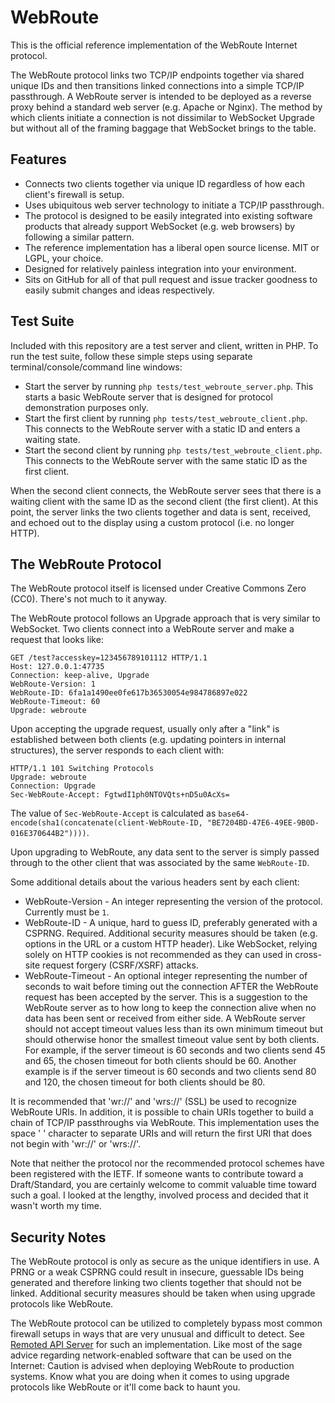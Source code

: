 WebRoute
========

This is the official reference implementation of the WebRoute Internet protocol.

The WebRoute protocol links two TCP/IP endpoints together via shared unique IDs and then transitions linked connections into a simple TCP/IP passthrough.  A WebRoute server is intended to be deployed as a reverse proxy behind a standard web server (e.g. Apache or Nginx).  The method by which clients initiate a connection is not dissimilar to WebSocket Upgrade but without all of the framing baggage that WebSocket brings to the table.

Features
--------

* Connects two clients together via unique ID regardless of how each client's firewall is setup.
* Uses ubiquitous web server technology to initiate a TCP/IP passthrough.
* The protocol is designed to be easily integrated into existing software products that already support WebSocket (e.g. web browsers) by following a similar pattern.
* The reference implementation has a liberal open source license.  MIT or LGPL, your choice.
* Designed for relatively painless integration into your environment.
* Sits on GitHub for all of that pull request and issue tracker goodness to easily submit changes and ideas respectively.

Test Suite
----------

Included with this repository are a test server and client, written in PHP.  To run the test suite, follow these simple steps using separate terminal/console/command line windows:

* Start the server by running `php tests/test_webroute_server.php`.  This starts a basic WebRoute server that is designed for protocol demonstration purposes only.
* Start the first client by running `php tests/test_webroute_client.php`.  This connects to the WebRoute server with a static ID and enters a waiting state.
* Start the second client by running `php tests/test_webroute_client.php`.  This connects to the WebRoute server with the same static ID as the first client.

When the second client connects, the WebRoute server sees that there is a waiting client with the same ID as the second client (the first client).  At this point, the server links the two clients together and data is sent, received, and echoed out to the display using a custom protocol (i.e. no longer HTTP).

The WebRoute Protocol
---------------------

The WebRoute protocol itself is licensed under Creative Commons Zero (CC0).  There's not much to it anyway.

The WebRoute protocol follows an Upgrade approach that is very similar to WebSocket.  Two clients connect into a WebRoute server and make a request that looks like:

```
GET /test?accesskey=123456789101112 HTTP/1.1
Host: 127.0.0.1:47735
Connection: keep-alive, Upgrade
WebRoute-Version: 1
WebRoute-ID: 6fa1a1490ee0fe617b36530054e984786897e022
WebRoute-Timeout: 60
Upgrade: webroute

```

Upon accepting the upgrade request, usually only after a "link" is established between both clients (e.g. updating pointers in internal structures), the server responds to each client with:

```
HTTP/1.1 101 Switching Protocols
Upgrade: webroute
Connection: Upgrade
Sec-WebRoute-Accept: FgtwdI1ph0NTOVQts+nD5u0AcXs=

```

The value of `Sec-WebRoute-Accept` is calculated as `base64-encode(sha1(concatenate(client-WebRoute-ID, "BE7204BD-47E6-49EE-9B0D-016E370644B2"))))`.

Upon upgrading to WebRoute, any data sent to the server is simply passed through to the other client that was associated by the same `WebRoute-ID`.

Some additional details about the various headers sent by each client:

* WebRoute-Version - An integer representing the version of the protocol.  Currently must be `1`.
* WebRoute-ID - A unique, hard to guess ID, preferably generated with a CSPRNG.  Required.  Additional security measures should be taken (e.g. options in the URL or a custom HTTP header).  Like WebSocket, relying solely on HTTP cookies is not recommended as they can used in cross-site request forgery (CSRF/XSRF) attacks.
* WebRoute-Timeout - An optional integer representing the number of seconds to wait before timing out the connection AFTER the WebRoute request has been accepted by the server.  This is a suggestion to the WebRoute server as to how long to keep the connection alive when no data has been sent or received from either side.  A WebRoute server should not accept timeout values less than its own minimum timeout but should otherwise honor the smallest timeout value sent by both clients.  For example, if the server timeout is 60 seconds and two clients send 45 and 65, the chosen timeout for both clients should be 60.  Another example is if the server timeout is 60 seconds and two clients send 80 and 120, the chosen timeout for both clients should be 80.

It is recommended that 'wr://' and 'wrs://' (SSL) be used to recognize WebRoute URIs.  In addition, it is possible to chain URIs together to build a chain of TCP/IP passthroughs via WebRoute.  This implementation uses the space ' ' character to separate URIs and will return the first URI that does not begin with 'wr://' or 'wrs://'.

Note that neither the protocol nor the recommended protocol schemes have been registered with the IETF.  If someone wants to contribute toward a Draft/Standard, you are certainly welcome to commit valuable time toward such a goal.  I looked at the lengthy, involved process and decided that it wasn't worth my time.

Security Notes
--------------

The WebRoute protocol is only as secure as the unique identifiers in use.  A PRNG or a weak CSPRNG could result in insecure, guessable IDs being generated and therefore linking two clients together that should not be linked.  Additional security measures should be taken when using upgrade protocols like WebRoute.

The WebRoute protocol can be utilized to completely bypass most common firewall setups in ways that are very unusual and difficult to detect.  See [Remoted API Server](https://github.com/cubiclesoft/remoted-api-server) for such an implementation.  Like most of the sage advice regarding network-enabled software that can be used on the Internet:  Caution is advised when deploying WebRoute to production systems.  Know what you are doing when it comes to using upgrade protocols like WebRoute or it'll come back to haunt you.
